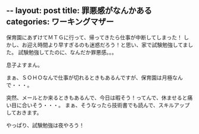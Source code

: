 --
layout: post
title: 罪悪感がなんかある
categories: ワーキングマザー
--

保育園にあずけてＭＴＧに行って、帰ってきたら仕事が中断してしまった！
しかし、お迎え時間より早すぎるのも迷惑だろう！と思い、家で試験勉強してました。
試験勉強してたのに、なんだか罪悪感。。。

息子よすまん。

まぁ、ＳＯＨＯなんで仕事が切れるときもあるんですが、保育園は月極なんで・・・。

突然、メールとか来るときもあるんで、今日は暇そう！ってんで、休ませると痛い目に合いそう・・・。
まぁ、そうなったら技術書でも読んで、スキルアップしておきます。

やっぱり、試験勉強は夜やろう！

